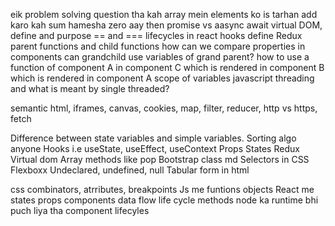eik problem solving question tha kah array mein elements ko is tarhan add karo kah sum hamesha zero aay
then promise vs aasync await 
virtual DOM, define and purpose
== and === 
lifecycles in react
hooks
define Redux
parent functions and child functions
how can we compare properties in components 
can grandchild use variables of grand parent?
how to use a function of component A in component C which is rendered in component B which is rendered in  component A 
scope of variables 
javascript threading and what is meant by single threaded?

semantic html, iframes, canvas, cookies, map, filter, reducer, http vs https, fetch

Difference between state variables and simple variables.
Sorting algo anyone
Hooks i.e useState, useEffect, useContext
Props
States
Redux
Virtual dom
Array methods like pop
Bootstrap class md
Selectors in CSS
Flexboxx
Undeclared, undefined, null
Tabular form in html

css combinators, atrributes, breakpoints
Js me funtions objects
React me states props components data flow life cycle methods
node ka runtime bhi puch liya tha
component lifecyles
